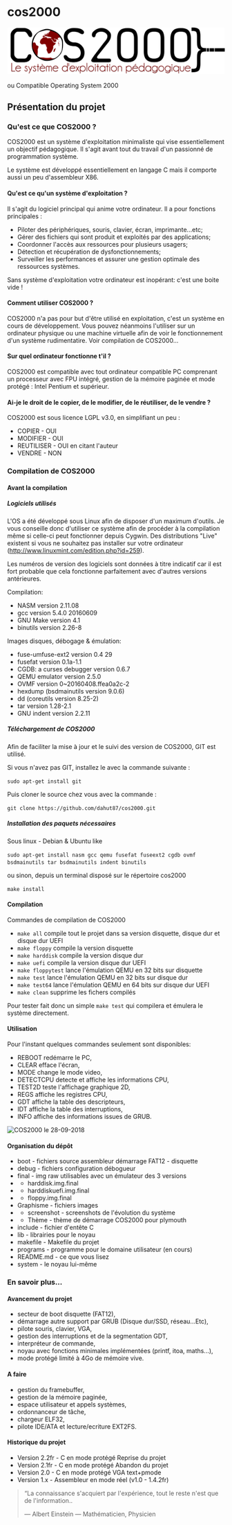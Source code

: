# cos2000

![logo](https://github.com/dahut87/cos2000v2/raw/develop/Graphisme/logo.png)

ou Compatible Operating System 2000

## Présentation du projet

### Qu'est ce que COS2000 ?

COS2000 est un système d'exploitation minimaliste qui vise essentiellement un objectif pédagogique.
Il s'agit avant tout du travail d'un passionné de programmation système.

Le système est développé essentiellement en langage C mais il comporte aussi un peu d'assembleur X86.

#### Qu'est ce qu'un système d'exploitation ?

Il s'agit du logiciel principal qui anime votre ordinateur. Il a pour fonctions principales :

* Piloter des périphériques, souris, clavier, écran, imprimante...etc;
* Gérer des fichiers qui sont produit et exploités par des applications; 
* Coordonner l'accès aux ressources pour plusieurs usagers;
* Détection et récupération de dysfonctionnements;
* Surveiller les performances et assurer une gestion optimale des ressources systèmes.

Sans système d'exploitation votre ordinateur est inopérant: c'est une boite vide !

#### Comment utiliser COS2000 ?

COS2000 n'a pas pour but d'être utilisé en exploitation, c'est un système en cours de
développement. Vous pouvez néanmoins l'utiliser sur un ordinateur physique ou une machine virtuelle
afin de voir le fonctionnement d'un système rudimentatire. Voir compilation de COS2000...

#### Sur quel ordinateur fonctionne t'il ?

COS2000 est compatible avec tout ordinateur compatible PC comprenant un processeur avec FPU intégré,
gestion de la mémoire paginée et mode protégé : Intel Pentium et supérieur.

#### Ai-je le droit de le copier, de le modifier, de le réutiliser, de le vendre ?

COS2000 est sous licence LGPL v3.0, en simplifiant un peu :

* COPIER     - OUI
* MODIFIER   - OUI
* REUTILISER - OUI en citant l'auteur
* VENDRE     - NON

### Compilation de COS2000

#### Avant la compilation

##### Logiciels utilisés

L'OS a été développé sous Linux afin de disposer d'un maximum d'outils. Je vous conseille donc
d'utiliser ce système afin de procéder à la compilation même si celle-ci peut fonctionner 
depuis Cygwin. Des distributions "Live" existent si vous ne souhaitez pas installer sur votre
ordinateur (http://www.linuxmint.com/edition.php?id=259).

Les numéros de version des logiciels sont données à titre indicatif car il est fort probable que
 cela fonctionne parfaitement avec d'autres versions antérieures.

Compilation:

* NASM version 2.11.08
* gcc version 5.4.0 20160609 
* GNU Make version 4.1
* binutils version 2.26-8

Images disques, débogage & émulation:

* fuse-umfuse-ext2 version 0.4 29
* fusefat version 0.1a-1.1
* CGDB: a curses debugger version 0.6.7
* QEMU emulator version 2.5.0
* OVMF version 0~20160408.ffea0a2c-2
* hexdump (bsdmainutils version 9.0.6)
* dd (coreutils version 8.25-2)
* tar version 1.28-2.1
* GNU indent version 2.2.11

##### Téléchargement de COS2000

Afin de faciliter la mise à jour et le suivi des version de COS2000, GIT est utilisé.

Si vous n'avez pas GIT, installez le avec la commande suivante :

```sudo apt-get install git```

Puis cloner le source chez vous avec la commande :

```git clone https://github.com/dahut87/cos2000.git```

##### Installation des paquets nécessaires

Sous linux - Debian & Ubuntu like

```sudo apt-get install nasm gcc qemu fusefat fuseext2 cgdb ovmf bsdmainutils tar bsdmainutils indent binutils```

ou sinon, depuis un terminal disposé sur le répertoire cos2000

```make install```

#### Compilation

Commandes de compilation de COS2000

* ```make all``` compile tout le projet dans sa version disquette, disque dur et disque dur UEFI
* ```make floppy``` compile la version disquette
* ```make harddisk``` compile la version disque dur
* ```make uefi``` compile la version disque dur UEFI
* ```make floppytest``` lance l'émulation QEMU en 32 bits sur disquette
* ```make test``` lance l'émulation QEMU en 32 bits sur disque dur
* ```make test64``` lance l'émulation QEMU en 64 bits sur disque dur UEFI
* ```make clean``` supprime les fichers compilés

Pour tester fait donc un simple ```make test``` qui compilera et émulera le système directement.

#### Utilisation

Pour l'instant quelques commandes seulement sont disponibles:

* REBOOT redémarre le PC,
* CLEAR efface l'écran,
* MODE change le mode video,
* DETECTCPU detecte et affiche les informations CPU,
* TEST2D teste l'affichage graphique 2D,
* REGS affiche les registres CPU,
* GDT affiche la table des descripteurs,
* IDT affiche la table des interruptions,
* INFO affiche des informations issues de GRUB.

![COS2000 le 28-09-2018](https://github.com/dahut87/cos2000v2/raw/develop/Graphisme/screenshots/28-09-2018.png)

#### Organisation du dépôt

* boot - fichiers source assembleur démarrage FAT12 - disquette
* debug - fichiers configuration débogueur
* final - img raw utilisables avec un émulateur des 3 versions
* * harddisk.img.final
* * harddiskuefi.img.final
* * floppy.img.final
* Graphisme - fichiers images
* *  screenshot - screenshots de l'évolution du système
* *  Thème - thème de démarrage COS2000 pour plymouth
* include - fichier d'entête C
* lib - librairies pour le noyau
* makefile - Makefile du projet
* programs - programme pour le domaine utilisateur (en cours)
* README.md - ce que vous lisez
* system - le noyau lui-même

### En savoir plus...

#### Avancement du projet

* secteur de boot disquette (FAT12),
* démarrage autre support par GRUB (Disque dur/SSD, réseau...Etc),
* pilote souris, clavier, VGA,
* gestion des interruptions et de la segmentation GDT,
* interpréteur de commande,
* noyau avec fonctions minimales implémentées (printf, itoa, maths...),
* mode protégé limité à 4Go de mémoire vive.

#### A faire
* gestion du framebuffer,
* gestion de la mémoire paginée,
* espace utilisateur et appels systèmes,
* ordonnanceur de tâche,
* chargeur ELF32,
* pilote IDE/ATA et lecture/ecriture EXT2FS.

#### Historique du projet
* Version 2.2fr - C en mode protégé Reprise du projet
* Version 2.1fr - C en mode protégé Abandon du projet
* Version 2.0   - C en mode protégé VGA text+pmode
* Version 1.x   - Assembleur en mode réel (v1.0 - 1.4.2fr)

>  “La connaissance s'acquiert par l'expérience,
>          tout le reste n'est que de l'information..
>
>   ― Albert Einstein
>   ― Mathématicien, Physicien